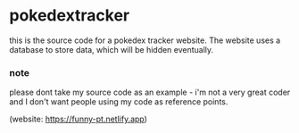 # pokedextracker

this is the source code for a pokedex tracker website. The website uses a database to store data, which will be hidden eventually.

### note
please dont take my source code as an example - i'm not a very great coder and I don't want people using my code as reference points.  
  
(website: https://funny-pt.netlify.app)
